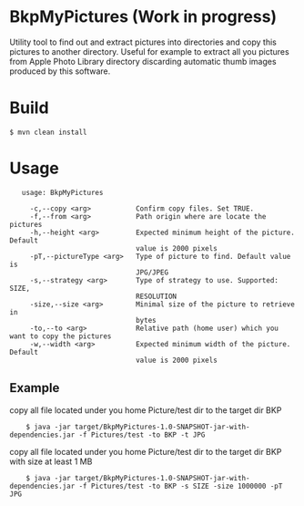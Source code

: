 # BkpMyPictures (Work in progress)
Utility tool to find out and extract pictures into directories and copy this pictures to another directory. Useful for example to extract all you pictures from Apple Photo Library directory discarding automatic thumb images produced by this software.

# Build

    $ mvn clean install
    
# Usage

       usage: BkpMyPictures
       
         -c,--copy <arg>           Confirm copy files. Set TRUE. 
         -f,--from <arg>           Path origin where are locate the pictures
         -h,--height <arg>         Expected minimum height of the picture. Default
                                   value is 2000 pixels
         -pT,--pictureType <arg>   Type of picture to find. Default value is
                                   JPG/JPEG
         -s,--strategy <arg>       Type of strategy to use. Supported: SIZE,
                                   RESOLUTION
         -size,--size <arg>        Minimal size of the picture to retrieve in
                                   bytes
         -to,--to <arg>            Relative path (home user) which you want to copy the pictures
         -w,--width <arg>          Expected minimum width of the picture. Default
                                   value is 2000 pixels
         
  ## Example 
  
  copy all file located under you home Picture/test dir to the target dir BKP
         
        $ java -jar target/BkpMyPictures-1.0-SNAPSHOT-jar-with-dependencies.jar -f Pictures/test -to BKP -t JPG
        
  copy all file located under you home Picture/test dir to the target dir BKP with size at least 1 MB
        
        $ java -jar target/BkpMyPictures-1.0-SNAPSHOT-jar-with-dependencies.jar -f Pictures/test -to BKP -s SIZE -size 1000000 -pT JPG


